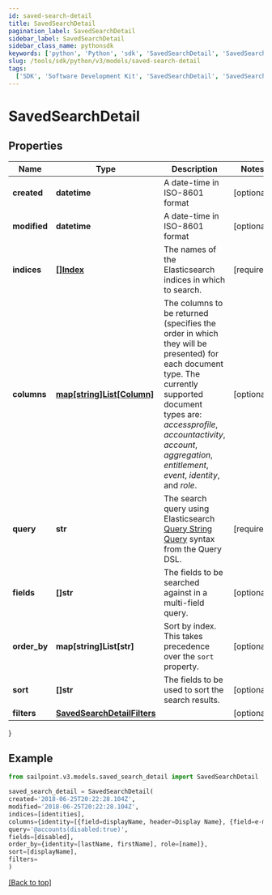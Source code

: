 ```yaml
---
id: saved-search-detail
title: SavedSearchDetail
pagination_label: SavedSearchDetail
sidebar_label: SavedSearchDetail
sidebar_class_name: pythonsdk
keywords: ['python', 'Python', 'sdk', 'SavedSearchDetail', 'SavedSearchDetail']
slug: /tools/sdk/python/v3/models/saved-search-detail
tags:
  ['SDK', 'Software Development Kit', 'SavedSearchDetail', 'SavedSearchDetail']
---
```


# SavedSearchDetail

## Properties

| Name | Type | Description | Notes |
| --- | --- | --- | --- |
| **created** | **datetime** | A date-time in ISO-8601 format | [optional] |
| **modified** | **datetime** | A date-time in ISO-8601 format | [optional] |
| **indices** | [**[]Index**](index) | The names of the Elasticsearch indices in which to search. | [required] |
| **columns** | [**map[string]List[Column]**](https://docs.python.org/3/tutorial/datastructures.html#more-on-lists) | The columns to be returned (specifies the order in which they will be presented) for each document type. The currently supported document types are: _accessprofile_, _accountactivity_, _account_, _aggregation_, _entitlement_, _event_, _identity_, and _role_. | [optional] |
| **query** | **str** | The search query using Elasticsearch [Query String Query](https://www.elastic.co/guide/en/elasticsearch/reference/5.2/query-dsl-query-string-query.html#query-string) syntax from the Query DSL. | [required] |
| **fields** | **[]str** | The fields to be searched against in a multi-field query. | [optional] |
| **order_by** | **map[string]List[str]** | Sort by index. This takes precedence over the `sort` property. | [optional] |
| **sort** | **[]str** | The fields to be used to sort the search results. | [optional] |
| **filters** | [**SavedSearchDetailFilters**](saved-search-detail-filters) |  | [optional] |

}

## Example

```python
from sailpoint.v3.models.saved_search_detail import SavedSearchDetail

saved_search_detail = SavedSearchDetail(
created='2018-06-25T20:22:28.104Z',
modified='2018-06-25T20:22:28.104Z',
indices=[identities],
columns={identity=[{field=displayName, header=Display Name}, {field=e-mail, header=Work Email}]},
query='@accounts(disabled:true)',
fields=[disabled],
order_by={identity=[lastName, firstName], role=[name]},
sort=[displayName],
filters=
)

```

[[Back to top]](#)
